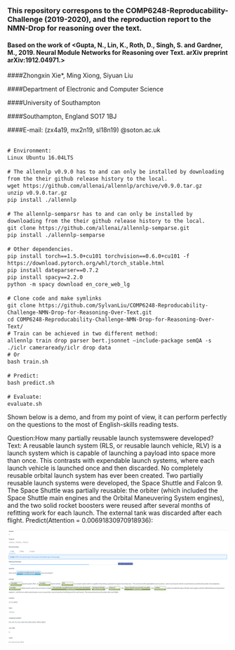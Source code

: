 ### This repository correspons to the COMP6248-Reproducability-Challenge (2019-2020), and the reproduction report to the NMN-Drop for reasoning over the text.

#### Based on the work of <Gupta, N., Lin, K., Roth, D., Singh, S. and Gardner, M., 2019. Neural Module Networks for Reasoning over Text. arXiv preprint arXiv:1912.04971.>

####Zhongxin Xie*, Ming Xiong, Siyuan Liu

####Department of Electronic and Computer Science 

####University of Southampton

####Southampton, England SO17 1BJ

####E-mail: (zx4a19, mx2n19, sl18n19) @soton.ac.uk

```

# Environment: 
Linux Ubuntu 16.04LTS

# The allennlp v0.9.0 has to and can only be installed by downloading from the their github release history to the local.
wget https://github.com/allenai/allennlp/archive/v0.9.0.tar.gz
unzip v0.9.0.tar.gz
pip install ./allennlp

# The allennlp-semparsr has to and can only be installed by downloading from the their github release history to the local.
git clone https://github.com/allenai/allennlp-semparse.git
pip install ./allennlp-semparse

# Other dependencies.
pip install torch==1.5.0+cu101 torchvision==0.6.0+cu101 -f https://download.pytorch.org/whl/torch_stable.html
pip install dateparser==0.7.2
pip install spacy==2.2.0
python -m spacy download en_core_web_lg

# Clone code and make symlinks
git clone https://github.com/SylvanLiu/COMP6248-Reproducability-Challenge-NMN-Drop-for-Reasoning-Over-Text.git
cd COMP6248-Reproducability-Challenge-NMN-Drop-for-Reasoning-Over-Text/
# Train can be achieved in two different method:
allennlp train drop parser bert.jsonnet –include-package semQA -s ./iclr cameraready/iclr drop data
# Or
bash train.sh

# Predict:
bash predict.sh

# Evaluate:
evaluate.sh
```

Shown below is a demo, and from my point of view, it can perform perfectly on the questions to the most of English-skills reading tests.

Question:How many partially reusable launch systemswere developed?
Text: A reusable launch system (RLS, or reusable launch vehicle, RLV) is a launch system which is capable of launching a payload into space more than once. This contrasts with expendable launch systems, where each launch vehicle is launched once and then discarded. No completely reusable orbital launch system has ever been created. Two partially reusable launch systems were developed, the Space Shuttle and Falcon 9. The Space Shuttle was partially reusable: the orbiter (which included the Space Shuttle main engines and the Orbital Maneuvering System engines), and the two solid rocket boosters were reused after several months of refitting work for each launch. The external tank was discarded after each flight.
Predict(Attention = 0.00691830970918936): 

![alt text](demo-1.png)
